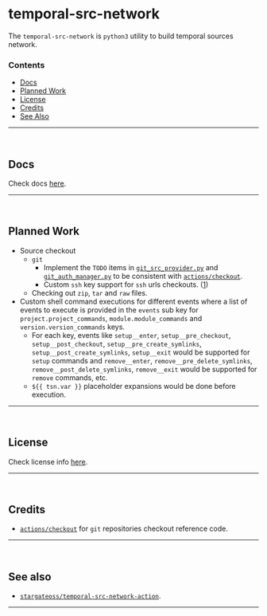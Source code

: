 # temporal-src-network

The `temporal-src-network` is `python3` utility to build temporal sources network.

### Contents

- [Docs](#docs)
- [Planned Work](#planned-work)
- [License](#license)
- [Credits](#credits)
- [See Also](#see-also)

---

&nbsp;





## Docs

Check docs [here](site/pages/en/docs/index.md).

---

&nbsp;





## Planned Work

- Source checkout
    - `git`
        - Implement the `TODO` items in [`git_src_provider.py`](src/temporal_src_network/src_checkout/git/git_src_provider.py) and [`git_auth_manager.py`](src/temporal_src_network/src_checkout/git/git_auth_manager.py) to be consistent with [`actions/checkout`].
        -  Custom `ssh` key support for `ssh` urls checkouts. ([1](https://github.com/actions/checkout/blob/a12a3943b4bdde767164f792f33f40b04645d846/src/git-auth-helper.ts#L190))
    - Checking out `zip`, `tar` and `raw` files.
- Custom shell command executions for different events where a list of events to execute is provided in the `events` sub key for `project.project_commands`, `module.module_commands` and `version.version_commands` keys.
    - For each key, events like `setup__enter`, `setup__pre_checkout`, `setup__post_checkout`, `setup__pre_create_symlinks`, `setup__post_create_symlinks`, `setup__exit` would be supported for `setup` commands and `remove__enter`, `remove__pre_delete_symlinks`, `remove__post_delete_symlinks`, `remove__exit` would be supported for `remove` commands, etc.
    - `${{ tsn.var }}` placeholder expansions would be done before execution.

---

&nbsp;





## License

Check license info [here](LICENSE.md).

---

&nbsp;





## Credits

- [`actions/checkout`] for `git` repositories checkout reference code.

---

&nbsp;





## See also

- [`stargateoss/temporal-src-network-action`](https://github.com/stargateoss/temporal-src-network-action).

---

&nbsp;





[`actions/checkout`]: https://github.com/actions/checkout
